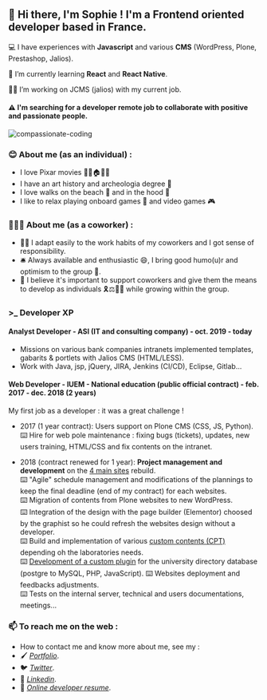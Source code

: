 ## 👋 Hi there, I'm Sophie ! I'm a Frontend oriented developer based in France.  

<p>💻 I have experiences with <b>Javascript</b> and various <b>CMS</b> (WordPress, Plone, Prestashop, Jalios).</p>

<p>🔭 I’m currently learning <b>React</b> and <b>React Native</b>.</p>

<p>👩‍💻 I’m working on JCMS (jalios) with my current job.</p>

#### ⚠️ I'm searching for a developer remote job to collaborate with positive and passionate people. 

![compassionate-coding](/S0f1eM/S0f1eM/blob/master/compassionate.jpeg)

### 😊 About me (as an individual) : 
* I love Pixar movies 🎈🎈🏠🎈🎈  
* I have an art history and archeologia degree 🤠  
* I love walks on the beach 🌅 and in the hood 🌲
* I like to relax playing onboard games 🎲 and video games 🎮

### 👩🏻‍💼 About me (as a coworker) : 
* 🙋‍♀️ I adapt easily to the work habits of my coworkers and I got sense of responsibility.   
* 🛎️ Always available and enthusiastic 😄, I bring good humo(u)r and optimism to the group 🌼.   
* 🤗 I believe it's important to support coworkers and give them the means to develop as individuals 🎗️⚖️🏳️‍🌈 while growing within the group.

### >_ Developer XP

#### Analyst Developer - ASI (IT and consulting company) - oct. 2019 - today

* Missions on various bank companies intranets implemented templates, gabarits & portlets with Jalios CMS (HTML/LESS).
* Work with Java, jsp, jQuery, JIRA, Jenkins (CI/CD), Eclipse, Gitlab...

#### Web Developer - IUEM - National education (public official contract) - feb. 2017 - dec. 2018 (2 years)

<p>My first job as a developer : it was a great challenge !</p>

* 2017 (1 year contract): Users support on Plone CMS (CSS, JS, Python).   
⌨️  Hire for web pole maintenance : fixing bugs (tickets), updates, new users training, HTML/CSS and fix contents on the intranet. 

* 2018 (contract renewed for 1 year): <b>Project management and development</b> on the [4 main sites](https://www-iuem.univ-brest.fr/) rebuild.    
⌨️ "Agile" schedule management and modifications of the plannings to keep the final deadline (end of my contract) for each websites.  
⌨️ Migration of contents from Plone websites to new WordPress.  
⌨️ Integration of the design with the page builder (Elementor) choosed by the graphist so he could refresh the websites design without a developer.  
⌨️ Build and implementation of various [custom contents (CPT)](https://www-iuem.univ-brest.fr/lemar/recherche/equipe-panorama/#prsentation) depending oh the laboratories needs.   
⌨️ [Development of a custom plugin](https://github.com/S0f1eM/my-first-wp-plugin) for the university directory database (postgre to MySQL, PHP, JavaScript).
⌨️ Websites deployment and feedbacks adjustments.  
⌨️ Tests on the internal server, technical and users documentations, meetings...  


### 📫 To reach me on the web : 

* How to contact me and know more about me, see my :
* 🖌️ *[Portfolio](https://sophie-marchand.netlify.app/)*.
* 🐦 *[Twitter](https://twitter.com/S0f1eM)*.
* 💬 *[Linkedin](https://www.linkedin.com/in/sophie-marchand-web-developer/)*. 
* 📝 *[Online developer resume](https://www.cakeresume.com/me/sophie-marchand)*.

